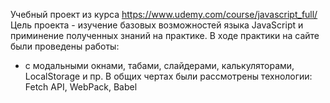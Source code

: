 Учебный проект из курса https://www.udemy.com/course/javascript_full/
Цель проекта - изучение базовых возможностей языка JavaScript и приминение полученных знаний на практике. 
В ходе практики на сайте были проведены работы:
 - с модальными окнами, табами, слайдерами, калькуляторами, LocalStorage и пр.
В общих чертах были рассмотрены технологии: Fetch API, WebPack, Babel 
